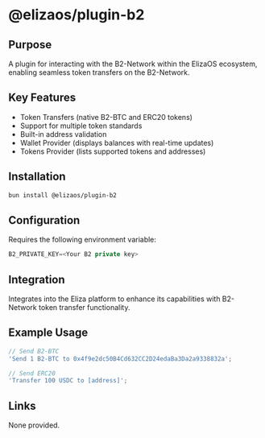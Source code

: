 # @elizaos/plugin-b2

## Purpose

A plugin for interacting with the B2-Network within the ElizaOS ecosystem, enabling seamless token transfers on the B2-Network.

## Key Features

- Token Transfers (native B2-BTC and ERC20 tokens)
- Support for multiple token standards
- Built-in address validation
- Wallet Provider (displays balances with real-time updates)
- Tokens Provider (lists supported tokens and addresses)

## Installation

```bash
bun install @elizaos/plugin-b2
```

## Configuration

Requires the following environment variable:

```typescript
B2_PRIVATE_KEY=<Your B2 private key>
```

## Integration

Integrates into the Eliza platform to enhance its capabilities with B2-Network token transfer functionality.

## Example Usage

```typescript
// Send B2-BTC
'Send 1 B2-BTC to 0x4f9e2dc50B4Cd632CC2D24edaBa3Da2a9338832a';

// Send ERC20
'Transfer 100 USDC to [address]';
```

## Links

None provided.
